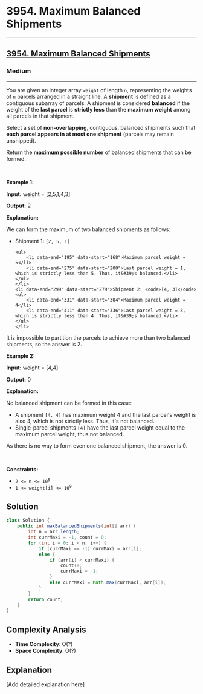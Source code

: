 # 3954. Maximum Balanced Shipments


---

<h2><a href="https://leetcode.com/problems/maximum-balanced-shipments">3954. Maximum Balanced Shipments</a></h2><h3>Medium</h3><hr><p data-end="365" data-start="23">You are given an integer array <code data-end="62" data-start="54">weight</code> of length <code data-end="76" data-start="73">n</code>, representing the weights of <code data-end="109" data-start="106">n</code> parcels arranged in a straight line. A <strong data-end="161" data-start="149">shipment</strong> is defined as a contiguous subarray of parcels. A shipment is considered <strong data-end="247" data-start="235">balanced</strong> if the weight of the <strong data-end="284" data-start="269">last parcel</strong> is <strong>strictly less</strong> than the <strong data-end="329" data-start="311">maximum weight</strong> among all parcels in that shipment.</p>

<p data-end="528" data-start="371">Select a set of <strong data-end="406" data-start="387">non-overlapping</strong>, contiguous, balanced shipments such that <strong data-end="496" data-start="449">each parcel appears in at most one shipment</strong> (parcels may remain unshipped).</p>

<p data-end="587" data-start="507">Return the <strong data-end="545" data-start="518">maximum possible number</strong> of balanced shipments that can be formed.</p>

<p>&nbsp;</p>
<p><strong class="example">Example 1:</strong></p>

<div class="example-block">
<p><strong>Input:</strong> <span class="example-io">weight = [2,5,1,4,3]</span></p>

<p><strong>Output:</strong> <span class="example-io">2</span></p>

<p><strong>Explanation:</strong></p>

<p data-end="136" data-start="62">We can form the maximum of two balanced shipments as follows:</p>

<ul>
	<li data-end="163" data-start="140">Shipment 1: <code>[2, 5, 1]</code>

	<ul>
		<li data-end="195" data-start="168">Maximum parcel weight = 5</li>
		<li data-end="275" data-start="200">Last parcel weight = 1, which is strictly less than 5. Thus, it&#39;s balanced.</li>
	</ul>
	</li>
	<li data-end="299" data-start="279">Shipment 2: <code>[4, 3]</code>
	<ul>
		<li data-end="331" data-start="304">Maximum parcel weight = 4</li>
		<li data-end="411" data-start="336">Last parcel weight = 3, which is strictly less than 4. Thus, it&#39;s balanced.</li>
	</ul>
	</li>
</ul>

<p data-end="519" data-start="413">It is impossible to partition the parcels to achieve more than two balanced shipments, so the answer is 2.</p>
</div>

<p><strong class="example">Example 2:</strong></p>

<div class="example-block">
<p><strong>Input:</strong> <span class="example-io">weight = [4,4]</span></p>

<p><strong>Output:</strong> <span class="example-io">0</span></p>

<p><strong>Explanation:</strong></p>

<p data-end="635" data-start="574">No balanced shipment can be formed in this case:</p>

<ul>
	<li data-end="772" data-start="639">A shipment <code>[4, 4]</code> has maximum weight 4 and the last parcel&#39;s weight is also 4, which is not strictly less. Thus, it&#39;s not balanced.</li>
	<li data-end="885" data-start="775">Single-parcel shipments <code>[4]</code> have the last parcel weight equal to the maximum parcel weight, thus not balanced.</li>
</ul>

<p data-end="958" data-is-last-node="" data-is-only-node="" data-start="887">As there is no way to form even one balanced shipment, the answer is 0.</p>
</div>

<p>&nbsp;</p>
<p><strong>Constraints:</strong></p>

<ul>
	<li data-end="8706" data-start="8671"><code data-end="8704" data-start="8671">2 &lt;= n &lt;= 10<sup>5</sup></code></li>
	<li data-end="8733" data-start="8709"><code data-end="8733" data-start="8709">1 &lt;= weight[i] &lt;= 10<sup>9</sup></code></li>
</ul>


## Solution

```java
class Solution {
    public int maxBalancedShipments(int[] arr) {
        int n = arr.length;
        int currMaxi = -1, count = 0;
        for (int i = 0; i < n; i++) {
            if (currMaxi == -1) currMaxi = arr[i];
            else {
                if (arr[i] < currMaxi) {
                    count++;
                    currMaxi = -1;
                }
                else currMaxi = Math.max(currMaxi, arr[i]);
            }
        }
        return count;
    }
}
```

## Complexity Analysis

- **Time Complexity**: O(?)
- **Space Complexity**: O(?)

## Explanation

[Add detailed explanation here]


